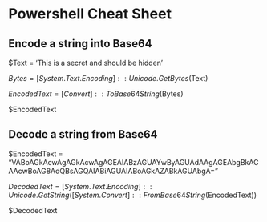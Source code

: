 # Powershell Cheat Sheet
## Encode a string into Base64
$Text = ‘This is a secret and should be hidden’

$Bytes = [System.Text.Encoding]::Unicode.GetBytes($Text)

$EncodedText =[Convert]::ToBase64String($Bytes)

$EncodedText

## Decode a string from Base64
$EncodedText = “VABoAGkAcwAgAGkAcwAgAGEAIABzAGUAYwByAGUAdAAgAGEAbgBkACAAcwBoAG8AdQBsAGQAIABiAGUAIABoAGkAZABkAGUAbgA=”

$DecodedText = [System.Text.Encoding]::Unicode.GetString([System.Convert]::FromBase64String($EncodedText))

$DecodedText
